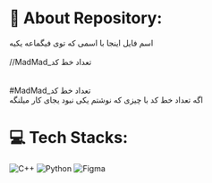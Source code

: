 # 💫 About Repository:
اسم فایل اینجا با اسمی که توی فیگماعه یکیه <br><br>//MadMad_تعداد خط کد<br> <br><br>#MadMad_تعداد خط کد<br> اگه تعداد خط کد با چیزی که نوشتم یکی نبود یجای کار میلنگه<br>


# 💻 Tech Stacks:
![C++](https://img.shields.io/badge/c++-%2300599C.svg?style=for-the-badge&logo=c%2B%2B&logoColor=white) ![Python](https://img.shields.io/badge/python-3670A0?style=for-the-badge&logo=python&logoColor=ffdd54) ![Figma](https://img.shields.io/badge/figma-%23F24E1E.svg?style=for-the-badge&logo=figma&logoColor=white)
